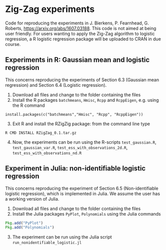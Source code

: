 # Zig-Zag experiments
Code for reproducing the experiments in J. Bierkens, P. Fearnhead, G. Roberts, https://arxiv.org/abs/1607.03188. This code is not aimed at being user friendly. For users wanting to apply the Zig-Zag algorithm to logistic regression, a R logistic regression package will be uploaded to CRAN in due course.

## Experiments in R: Gaussian mean and logistic regression

This concerns reproducing the experiments of Section 6.3 (Gaussian mean regression) and Section 6.4 (Logistic regression).

1. Download all files and change to the folder containing the files
2. Install the R packages `batchmeans`, `Hmisc`, `Rcpp` and `RcppEigen`, e.g. using the R command
```
install.packages(c("batchmeans","Hmisc", "Rcpp", "RcppEigen"))
```
3. Exit R and install the RZigZig package: from the command line type
```
R CMD INSTALL RZigZag_0.1.tar.gz 
```
4. Now, the experiments can be run using the R-scripts `test_gaussian.R`, `test_gaussian_var.R`, `test_ess_with_observations_2d.R`, `test_ess_with_observations_nd.R`

## Experiment in Julia: non-identifiable logistic regression

This concerns reproducing the experiment of Section 6.5 (Non-identifiable logistic regression), which is implemented in Julia. We assume the user has a working version of Julia.

1. Download all files and change to the folder containing the files
2. Install the Julia packages `PyPlot`, `Polynomials` using the Julia commands
```Julia
Pkg.add("PyPlot")
Pkg.add("Polynomials")
```
3. The experiment can be run using the Julia script `run_nonidentifiable_logistic.jl`
